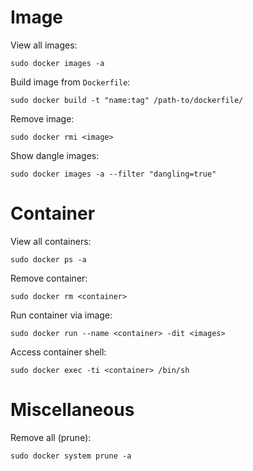 # Image
View all images:
```
sudo docker images -a
```

Build image from `Dockerfile`:
```
sudo docker build -t "name:tag" /path-to/dockerfile/
```

Remove image:
```
sudo docker rmi <image>
```

Show dangle images:
```
sudo docker images -a --filter "dangling=true"
```

# Container

View all containers:
```
sudo docker ps -a
```

Remove container:
```
sudo docker rm <container>
```

Run container via image:
```
sudo docker run --name <container> -dit <images>
```

Access container shell:
```
sudo docker exec -ti <container> /bin/sh
```

# Miscellaneous

Remove all (prune):
```
sudo docker system prune -a
```

